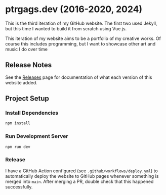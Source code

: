# ptrgags.dev (2016-2020, 2024)

This is the third iteration of my GitHub website. The first two used Jekyll,
but this time I wanted to build it from scratch using Vue.js.

This iteration of my website aims to be a portfolio of my creative works.
Of course this includes programming, but I want to showcase other art and
music I do over time

## Release Notes

See the [Releases](https://github.com/ptrgags/ptrgags.github.io/releases)
page for documentation of what each version of this website added.

## Project Setup

### Install Dependencies

```sh
npm install
```

### Run Development Server

```sh
npm run dev
```

### Release

I have a GitHub Action configured (see `.github/workflows/deploy.yml`) to
automatically deploy the website to GitHub pages whenever something is merged
into `main`. After merging a PR, double check that this happened successfully.

